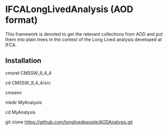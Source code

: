 # IFCALongLivedAnalysis (AOD format)

This framework is devoted to get the relevant collections from AOD and put them into plain trees in the context of the Long Lived analysis developed at IFCA.

## Installation

cmsrel CMSSW_9_4_4

cd CMSSW_9_4_4/src

cmsenv

mkdir MyAnalysis

cd MyAnalysis

git clone https://github.com/longlivedpeople/AODAnalysis.git


